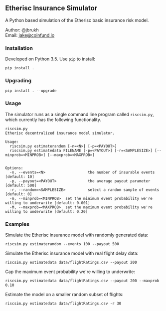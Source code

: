 ## Etherisc Insurance Simulator
A Python based simulation of the Etherisc basic insurance risk model.

Author: @jbrukh  
Email: jake@coinfund.io

### Installation

Developed on Python 3.5. Use `pip` to install:

    pip install .
    
### Upgrading

    pip install . --upgrade
    
### Usage

The simulator runs as a single command line program called `riscsim.py`, which currently has the following functionality.

    riscsim.py
    Etherisc decentralized insurance model simulator.

    Usage:
      riscsim.py estimaterandom [-n=<N>] [-p=<PAYOUT>]
      riscsim.py estimatedata FILENAME [-p=<PAYOUT>] [-r=<SAMPLESIZE>] [--minprob=<MINPROB>] [--maxprob=<MAXPROB>]


    Options:
      -n, --events=<N>                   the number of insurable events [default: 10]
      -p, --payout=<PAYOUT>              the average payout parameter [default: 500]
      -r, --random=<SAMPLESIZE>          select a random sample of events [default: 0]
      -m, --minprob=<MINPROB>  set the minimum event probability we're willing to underwrite [default: 0.001]
      -M, --maxprob=<MAXPROB>  set the maximum event probability we're willing to underwrite [default: 0.20]   

### Examples

Simulate the Etherisc insurance model with randomly generated data:

    riscsim.py estimaterandom --events 100 --payout 500

Simulate the Etherisc insurance model with real flight delay data:

    riscsim.py estimatedata data/flightRatings.csv --payout 200

Cap the maximum event probability we're willing to underwrite:

    riscsim.py estimatedata data/flightRatings.csv --payout 200 --maxprob 0.10

Estimate the model on a smaller random subset of flights:

    riscsim.py estimatedata data/flightRatings.csv -r 30

